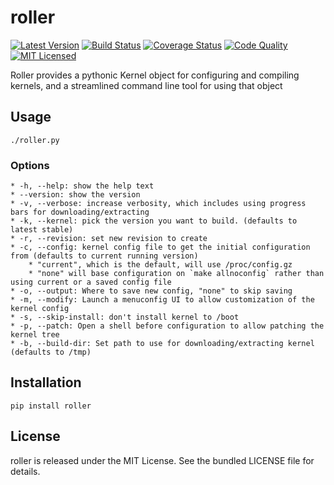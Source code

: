 roller
=========

[![Latest Version](https://img.shields.io/pypi/v/roller.svg)](https://pypi.python.org/pypi/roller/)
[![Build Status](https://img.shields.io/circleci/project/akerl/roller/master.svg)](https://circleci.com/gh/akerl/roller)
[![Coverage Status](https://img.shields.io/codecov/c/github/akerl/roller.svg)](https://codecov.io/github/akerl/roller)
[![Code Quality](https://img.shields.io/codacy/b324f431700a4d41a70f5b7cf23c625f.svg)](https://www.codacy.com/app/akerl/roller)
[![MIT Licensed](https://img.shields.io/badge/license-MIT-green.svg)](https://tldrlegal.com/license/mit-license)

Roller provides a pythonic Kernel object for configuring and compiling kernels, and a streamlined command line tool for using that object

## Usage

    ./roller.py

### Options
    * -h, --help: show the help text
    * --version: show the version
    * -v, --verbose: increase verbosity, which includes using progress bars for downloading/extracting
    * -k, --kernel: pick the version you want to build. (defaults to latest stable)
    * -r, --revision: set new revision to create
    * -c, --config: kernel config file to get the initial configuration from (defaults to current running version)
        * "current", which is the default, will use /proc/config.gz
        * "none" will base configuration on `make allnoconfig` rather than using current or a saved config file
    * -o, --output: Where to save new config, "none" to skip saving
    * -m, --modify: Launch a menuconfig UI to allow customization of the kernel config
    * -s, --skip-install: don't install kernel to /boot
    * -p, --patch: Open a shell before configuration to allow patching the kernel tree
    * -b, --build-dir: Set path to use for downloading/extracting kernel (defaults to /tmp)

## Installation

    pip install roller

## License

roller is released under the MIT License. See the bundled LICENSE file for details.


